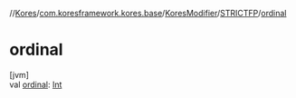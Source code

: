 //[Kores](../../../../index.md)/[com.koresframework.kores.base](../../index.md)/[KoresModifier](../index.md)/[STRICTFP](index.md)/[ordinal](ordinal.md)

# ordinal

[jvm]\
val [ordinal](ordinal.md): [Int](https://kotlinlang.org/api/latest/jvm/stdlib/kotlin/-int/index.html)
